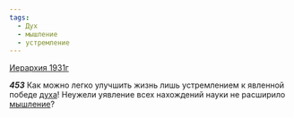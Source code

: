 ```yaml
---
tags:
  - Дух
  - мышление
  - устремление
---
```


[Иерархия 1931г](/agni/1931)

___453___
Как можно легко улучшить жизнь лишь устремлением к явленной победе [духа](/tag/#Дух)! Неужели уявление всех нахождений науки не расширило [мышление](/tag/#мышление)?   

